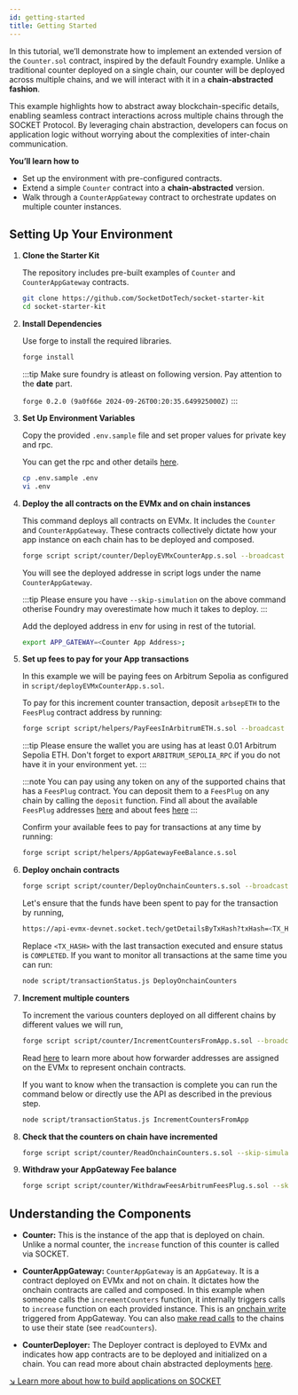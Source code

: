 ```yaml
---
id: getting-started
title: Getting Started
---
```


In this tutorial, we’ll demonstrate how to implement an extended version of the `Counter.sol` contract, inspired by the default Foundry example. Unlike a traditional counter deployed on a single chain, our counter will be deployed across multiple chains, and we will interact with it in a **chain-abstracted fashion**.

This example highlights how to abstract away blockchain-specific details, enabling seamless contract interactions across multiple chains through the SOCKET Protocol. By leveraging chain abstraction, developers can focus on application logic without worrying about the complexities of inter-chain communication.

**You’ll learn how to**

- Set up the environment with pre-configured contracts.
- Extend a simple `Counter` contract into a **chain-abstracted** version.
- Walk through a `CounterAppGateway` contract to orchestrate updates on multiple counter instances.

## Setting Up Your Environment

1. **Clone the Starter Kit**

   The repository includes pre-built examples of `Counter` and `CounterAppGateway` contracts.

   ```bash
   git clone https://github.com/SocketDotTech/socket-starter-kit
   cd socket-starter-kit
   ```

1. **Install Dependencies**

   Use forge to install the required libraries.

   ```bash
   forge install
   ```

   :::tip
   Make sure foundry is atleast on following version. Pay attention to the **date** part.

   `forge 0.2.0 (9a0f66e 2024-09-26T00:20:35.649925000Z)`
   :::

1. **Set Up Environment Variables**

   Copy the provided `.env.sample` file and set proper values for private key and rpc.

   You can get the rpc and other details [here](/chain-information).

   ```bash
   cp .env.sample .env
   vi .env
   ```

1. **Deploy the all contracts on the EVMx and on chain instances**

   This command deploys all contracts on EVMx. It includes the `Counter` and `CounterAppGateway`. These contracts collectively dictate how your app instance on each chain has to be deployed and composed.

   ```bash
   forge script script/counter/DeployEVMxCounterApp.s.sol --broadcast --skip-simulation --legacy --with-gas-price 0
   ```

   You will see the deployed addresse in script logs under the name `CounterAppGateway`.

   :::tip
   Please ensure you have `--skip-simulation` on the above command otherise Foundry may overestimate how much it takes to deploy.
   :::

   Add the deployed address in env for using in rest of the tutorial.

   ```bash
   export APP_GATEWAY=<Counter App Address>;
   ```

1. **Set up fees to pay for your App transactions**

   In this example we will be paying fees on Arbitrum Sepolia as configured in `script/deployEVMxCounterApp.s.sol`.

   To pay for this increment counter transaction, deposit `arbsepETH` to the `FeesPlug` contract address by running:

   ```bash
   forge script script/helpers/PayFeesInArbitrumETH.s.sol --broadcast  --skip-simulation
   ```

   :::tip
   Please ensure the wallet you are using has at least 0.01 Arbitrum Sepolia ETH.
   Don't forget to export `ARBITRUM_SEPOLIA_RPC` if you do not have it in your environment yet.
   :::

   :::note
   You can pay using any token on any of the supported chains that has a `FeesPlug` contract.
   You can deposit them to a `FeesPlug` on any chain by calling the `deposit` function.
   Find all about the available `FeesPlug` addresses [here](/chain-information) and about fees [here](/fees)
   :::

   Confirm your available fees to pay for transactions at any time by running:

   ```bash
   forge script script/helpers/AppGatewayFeeBalance.s.sol
   ```

1. **Deploy onchain contracts**

   ```bash
   forge script script/counter/DeployOnchainCounters.s.sol --broadcast --skip-simulation --legacy --with-gas-price 0
   ```

   Let's ensure that the funds have been spent to pay for the transaction by running,

   ```bash
   https://api-evmx-devnet.socket.tech/getDetailsByTxHash?txHash=<TX_HASH>
   ```

   Replace `<TX_HASH>` with the last transaction executed and ensure status is `COMPLETED`. If you want to monitor all transactions at the same time you can run:

   ```bash
   node script/transactionStatus.js DeployOnchainCounters
   ```

1. **Increment multiple counters**

   To increment the various counters deployed on all different chains by different values we will run,

   ```bash
   forge script script/counter/IncrementCountersFromApp.s.sol --broadcast --skip-simulation --legacy --with-gas-price 0
   ```

   Read [here](/forwarder-addresses) to learn more about how forwarder addresses are assigned on the EVMx to represent onchain contracts.

   If you want to know when the transaction is complete you can run the command below or directly use the API as described in the previous step.

   ```bash
   node script/transactionStatus.js IncrementCountersFromApp
   ```

1. **Check that the counters on chain have incremented**

   ```bash
   forge script script/counter/ReadOnchainCounters.s.sol --skip-simulation
   ```

1. **Withdraw your AppGateway Fee balance**

    ```bash
    forge script script/counter/WithdrawFeesArbitrumFeesPlug.s.sol --skip-simulation
    ```

## Understanding the Components

- **Counter:** This is the instance of the app that is deployed on chain. Unlike a normal counter, the `increase` function of this counter is called via SOCKET.

- **CounterAppGateway:** `CounterAppGateway` is an `AppGateway`. It is a contract deployed on EVMx and not on chain. It dictates how the onchain contracts are called and composed. In this example when someone calls the `incrementCounters` function, it internally triggers calls to `increase` function on each provided instance. This is an [onchain write](/call-contracts) triggered from AppGateway. You can also [make read calls](/read) to the chains to use their state (see `readCounters`).

- **CounterDeployer:** The Deployer contract is deployed to EVMx and indicates how app contracts are to be deployed and initialized on a chain. You can read more about chain abstracted deployments [here](/deploy).

[↘ Learn more about how to build applications on SOCKET](/writing-apps#architecture-overview)
